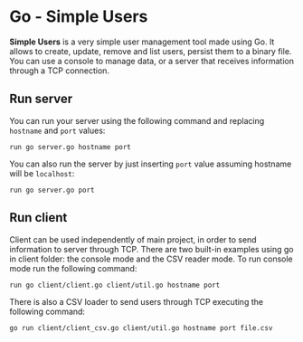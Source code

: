 # Go - Simple Users
**Simple Users** is a very simple user management tool made using Go.
It allows to create, update, remove and list users, persist them to a binary file.
You can use a console to manage data, or a server that receives information through a TCP connection.

## Run server

You can run your server using the following command and replacing `hostname` and `port` values:

``run go server.go hostname port``

You can also run the server by just inserting `port` value assuming hostname will be `localhost`:

`run go server.go port`

## Run client

Client can be used independently of main project, in order to send information to server through TCP.
There are two built-in examples using go in client folder: the console mode and the CSV reader mode. To run console mode run the following command:

`run go client/client.go client/util.go hostname port`

There is also a CSV loader to send users through TCP executing the following command:

``go run client/client_csv.go client/util.go hostname port file.csv``
